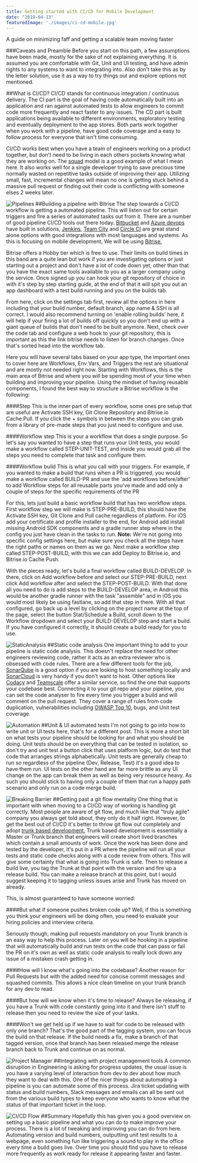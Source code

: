 ```yaml
---
title: Getting started with CI/CD for Mobile Development
date: "2019-04-13"
featuredImage: './images/ci-cd-mobile.jpg'
---
```

A guide on minimizing faff and getting a scalable team moving faster
<!-- end -->

###Caveats and Preamble
Before you start on this path, a few assumptions have been made, mostly for the sake of not explaining everything. It is assumed you are comfortable with Git, Unit and UI testing, and have admin rights to any systems to want to integrating into. Also don't take this as by the letter solution, use it as a way to try things out and explore options not mentioned.

##What is CI/CD?
CI/CD stands for continuous integration / continuous delivery. The CI part is the goal of having code automatically built into an application and ran against automated tests to allow engineers to commit code more frequently and react faster to any issues. The CD part is built applications being available to different environments, exploratory testing and eventually deployment to the app stores. Both parts work together when you work with a pipeline, have good code coverage and a easy to follow process for everyone that isn't time consuming.

CI/CD works best when you have a team of engineers working on a product together, but don't need to be living in each others pockets knowing what they are working on. The <a href="https://medium.com/productmanagement101/spotify-squad-framework-part-i-8f74bcfcd761" target="_blank">squad</a> model is a good example of what I mean here. It also works well for a single developer trying to save precious time normally wasted on repetitive tasks outside of improving their app. Utilizing small, fast, incremental changes will mean no one is getting stuck behind a massive pull request or finding out their code is conflicting with someone elses 2 weeks later.

![Pipelines](./images/pipeline.png)
##Building a pipeline with Bitrise
The step towards a CI/CD workflow is getting a automated pipeline. This will listen out for certain triggers and fire a series of automated tasks out from it. There are a number of good pipeline CI/CD tools out there today. <a href="https://bitbucket.org/product/features/pipelines" target="_blank">Bitbucket</a> and <a href="https://azure.microsoft.com/en-gb/services/devops/pipelines/" target="_blank">Azure devops</a> have built in solutions, <a href="https://jenkins.io/" target="_blank">Jenkins</a>, <a href="https://www.jetbrains.com/teamcity/" target="_blank">Team City</a> and <a href="https://circleci.com/" target="_blank">Circle CI</a> are great stand alone options with good integrations with most languages and systems. As this is focusing on mobile development, We will be using <a href="https://www.bitrise.io" target="_blank">Bitrise.</a> 

Bitrise offers a Hobby tier which is free to use. Their limits on build times in this band are a quite lean but work if you are investigating options or just starting out a project and don't have a lot of code down yet, other than that you have the exact same tools available to you as a larger company using the service. Once signed up you can hook your git repository of choice in with it's step by step starting guide, at the end of that it will spit you out an app dashboard with a test build running and you on the builds tab. 

From here, click on the settings tab first, review all the options in here including that your build number, default branch, app name & SSH is all correct. I would also recommend turning on 'enable rolling builds' here, it will help if your firing a lot of builds off quickly so you don't end up with a giant queue of builds that don't need to be built anymore. Next, check over the code tab and configure a web hook to your git repository, this is important as this the link bitrise needs to listen for branch changes. Once that's sorted head into the workflow tab.

Here you will have several tabs based on your app type, the important ones to cover here are Workflows, Env Vars, and Triggers the rest are situational and are mostly not needed right now. Starting with Workflows, this is the main area of Bitrise and where you will be spending most of your time when building and improving your pipeline. Using the mindset of having reusable components, I found the best way to structure a Bitrise workflow is the following:

####Step
This is the inner part of every workflow, some ones pre setup that are useful are Activate SSH key, Git Clone Repository and Bitrise.io Cache:Pull. If you click the + symbols in between the steps you can grab from a library of pre-made steps that you just need to configure and use.

####Workflow step
This is your a workflow that does a single purpose. So let's say you wanted to have a step that runs your Unit tests, you would make a workflow called STEP-UNIT-TEST, and inside you would grab all the steps you need to complete that task and configure them.

####Workflow build
This is what you call with your triggers. For example, if you wanted to make a build that runs when a PR is triggered, you would make a workflow called BUILD-PR and use the 'add workflows before/after' to add Workflow steps for all reusable parts you've made and add only a couple of steps for the specific requirements of the PR

For this, lets just build a basic workflow build that has two workflow steps. First workflow step we will make is STEP-PRE-BUILD, this should have the Activate SSH key, Git Clone and Pull cache regardless of platform. For iOS add your certificate and profile installer to the end, for Android add install missing Android SDK components and a gradle runner step where in the config you just have clean in the tasks to run. **Note:** We're not going into specific config settings here, but make sure you check all the steps have the right paths or names on them as we go. Next make a workflow step called STEP-POST-BUILD, with this we can add Deploy to Bitrise.io, and Bitrise.io Cache Push.

With the pieces ready, let's build a final workflow called BUILD-DEVELOP. In there, click on Add workflow before and select our STEP-PRE-BUILD, next click Add workflow after and select the STEP-POST-BUILD. With that done all you need to do is add steps to the BUILD-DEVELOP area, in Android this would be another gradle runner with the task "assemble" and in iOS you would most likely be using fastlane, so add that step in there. With all that configured, go back up a level by clicking on the project name at the top of the page, select the button Stat/Schedule a Build, scroll down to the Workflow dropdown and select your BUILD-DEVELOP step and start a build. If you have configured it correctly, it should create a build ready for you to use.

![StaticAnalysis](./images/clouds.png)
##Static code analysis
One important thing to add to your pipeline is static code analysis. This doesn't replace the need for other engineers reviewing code, rather it acts as an extra reviewer who is obsessed with code rules. There are a few different tools for the job, <a href="https://www.sonarqube.org/" target="_blank">SonarQube</a> is a good option if you are looking to host something locally and <a href="https://sonarcloud.io/about" target="_blank">SonarCloud</a> is very handy if you don't want to host. Other options like <a href="https://www.codacy.com/" target="_blank">Codacy</a> and <a href="https://www.cqse.eu/en/products/teamscale/landing/" target="_blank">Teamscale</a> offer a similar service, so find the one that supports your codebase best. Connecting it to your git repo and your pipeline, you can set the code analyser to fire every time you trigger a build and will comment on the pull request. They cover a range of rules from code duplication, vulnerabilities including <a href="https://www.owasp.org/index.php/Category:OWASP_Top_Ten_Project" target="_blank">OWASP Top 10</a>, bugs, and Unit test coverage.

![Automation](./images/automation.png)
##Unit & UI automated tests
I'm not going to go into how to write unit or UI tests here, that's for a different post. This is more a short bit on what tests your pipeline should be looking for and what you should be doing. Unit tests should be on everything that can be tested in isolation, so don't try and unit test a button click that uses platform logic, but do test that code that arranges strings alphabetically. Unit tests are generally cheap to run so regardless of the pipeline (Dev, Release, Test) it's a good idea to have them run. UI tests on the other hand are far more brittle as any UI change on the app can break them as well as being very resource heavy. As such you should stick to having only a couple of them that run a happy path scenario and only run on a code merge build.

![Breaking Barrier](./images/breakingbarrier.png)
##Getting past a git flow mentality
One thing that is important with when moving to a CI/CD way of working is handling git correctly. Most people are aware of git flow, and much like that "truly agile" company you always get told about, they only do it half right. However, to get the best out of CI/CD it's better to throw git flow out completely and adopt <a href="https://trunkbaseddevelopment.com/" target="_blank">trunk based development.</a> Trunk based development is essentially a Master or Trunk branch that engineers will create short lived branches which contain a small amounts of work. Once the work has been done and tested by the developer, it's put in a PR where the pipeline will run all your tests and static code checks along with a code review from others. This will give some certainty that what is going into Trunk is safe. Then to release a build live, you tag the Trunk at that point with the version and fire up a release build. You can make a release branch at this point, but I would suggest keeping it to tagging unless issues arise and Trunk has moved on already. 

This, is almost guaranteed to have someone worried:

####But what if someone pushes broken code up?
Well, if this is something you think your engineers will be doing often, you need to evaluate your hiring policies and interview criteria. 

Seriously though, making pull requests mandatory on your Trunk branch is an easy way to help this process. Later on you will be hooking in a pipeline that will automatically build and run tests on the code that can pass or fail the PR on it's own as well as static code analysis to really lock down any issue of a mistaken crash getting in.

####How will I know what's going into the codebase?
Another reason for Pull Requests but with the added need for concise commit messages and squashed commits. This allows a nice clean timeline on your trunk branch for any dev to read.

####But how will we know when it's time to release?
Always be releasing, if you have a Trunk with code constantly going into it and there isn't stuff to release then you need to review the size of your tasks.

####Won't we get held up if we have to wait for code to be released with only one branch?
That's the good part of the tagging system, you can focus the build on that release. If the build needs a fix, make a branch of that tagged version, once that branch has been released merge the release branch back to Trunk and continue on as normal.

![Project Manager](./images/projectmanager.png)
##Integrating with project management tools
A common disruption in Engineering is asking for progress updates, the usual issue is you have a varying level of interaction from dev to dev about how much they want to deal with this. One of the nicer things about automating a pipeline is you can automate some of this process. Jira ticket updating with status and build numbers, Slack messages and emails can all be sent out from the various build types to keep everyone who wants to know what the status of that important ticket in the loop.

![CI/CD Flow](./images/flow.png)
##Summary
Hopefully this has given you a good overview on setting up a basic pipeline and what you can do to make improve your process. There is a lot of tweaking and improving you can do from here. Automating version and build numbers, outputting unit test results to a webpage, even something fun like triggering a sound to play in the office every time a build goes live. Over time you should find you have to release more frequently as work ready for release it appearing faster and faster. 